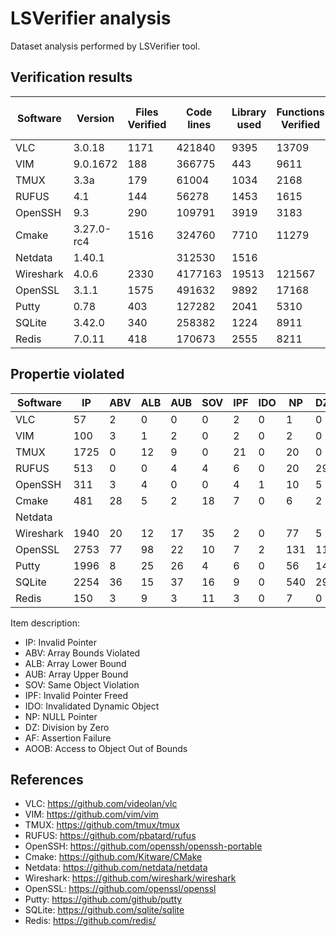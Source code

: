 # LSVerifier analysis

Dataset analysis performed by LSVerifier tool.


## Verification results

| Software  | Version | Files Verified | Code lines | Library used | Functions Verified | Counterexamples | Overall time | Peak Memory Usage |
|-----------|------------|---------|---------|-------|--------|------|-----------|----------|
| VLC       | 3.0.18     | 1171    | 421840  | 9395  | 13709  | 72   | 1033.79s  | 20.09 MB |
| VIM       | 9.0.1672   | 188     | 366775  | 443   | 9611   | 110  | 554.56s   | 39.83MB  | 
| TMUX      | 3.3a       | 179     | 61004   | 1034  | 2168   | 1788 | 52218.45s | 43.12MB  |
| RUFUS     | 4.1        | 144     | 56278   | 1453  | 1615   | 576  | 283.95s   | 6.06MB   |
| OpenSSH   | 9.3        | 290     | 109791  | 3919  | 3183   | 338  | 873.27s   | 42.58MB  |
| Cmake     | 3.27.0-rc4 | 1516    | 324760  | 7710  | 11279  | 552  | 934.21s   | 37.07MB  |
| Netdata   | 1.40.1     |         | 312530  | 1516  |        |      |           |          |
| Wireshark | 4.0.6      | 2330    | 4177163 | 19513 | 121567 | 2141 | 59952.39s | 391.44MB |
| OpenSSL   | 3.1.1      | 1575    | 491632  | 9892  | 17168  | 3140 | 6046.63s  | 53.34MB  |
| Putty     | 0.78       | 403     | 127282  | 2041  | 5310   | 2472 | 66210.32s | 58.54MB  | 
| SQLite    | 3.42.0     | 340     | 258382  | 1224  | 8911   | 3265 | 2493.75s  | 33.22MB  |
| Redis     | 7.0.11     | 418     | 170673  | 2555  | 8211   | 187  | 727.76s   | 46.57MB  |
  

## Propertie violated

| Software  | IP    | ABV   | ALB   | AUB   | SOV   | IPF   | IDO   | NP    | DZ    | AF    | AOOB  |
|-----------|-------|-------|-------|-------|-------|-------|-------|-------|-------|-------|-------|
| VLC       | 57    | 2     | 0     | 0     | 0     | 2     | 0     | 1     | 0     | 10    | 0     |
| VIM       | 100   | 3     | 1     | 2     | 0     | 2     | 0     | 2     | 0     | 0     | 0     |
| TMUX      | 1725  | 0     | 12    | 9     | 0     | 21    | 0     | 20    | 0     | 1     | 0     |
| RUFUS     | 513   | 0     | 0     | 4     | 4     | 6     | 0     | 20    | 29    | 0     | 0     |
| OpenSSH   | 311   | 3     | 4     | 0     | 0     | 4     | 1     | 10    | 5     | 0     | 0     |
| Cmake     | 481   | 28    | 5     | 2     | 18    | 7     | 0     | 6     | 2     | 3     | 0     |
| Netdata   |       |       |       |       |       |       |       |       |       |       | 0     |
| Wireshark | 1940  | 20    | 12    | 17    | 35    | 2     | 0     | 77    | 5     | 27    | 6     |
| OpenSSL   | 2753  | 77    | 98    | 22    | 10    | 7     | 2     | 131   | 11    | 29    | 0     |
| Putty     | 1996  | 8     | 25    | 26    | 4     | 6     | 0     | 56    | 14    | 337   | 0     |
| SQLite    | 2254  | 36    | 15    | 37    | 16    | 9     | 0     | 540   | 29    | 326   | 3     |
| Redis     | 150   | 3     | 9     | 3     | 11    | 3     | 0     | 7     | 0     | 0     | 1     |

Item description:

* IP: Invalid Pointer
* ABV: Array Bounds Violated
* ALB: Array Lower Bound
* AUB: Array Upper Bound
* SOV: Same Object Violation
* IPF: Invalid Pointer Freed
* IDO: Invalidated Dynamic Object
* NP: NULL Pointer
* DZ: Division by Zero
* AF: Assertion Failure
* AOOB: Access to Object Out of Bounds


## References

* VLC: https://github.com/videolan/vlc
* VIM: https://github.com/vim/vim
* TMUX: https://github.com/tmux/tmux
* RUFUS: https://github.com/pbatard/rufus
* OpenSSH: https://github.com/openssh/openssh-portable
* Cmake: https://github.com/Kitware/CMake
* Netdata: https://github.com/netdata/netdata
* Wireshark: https://github.com/wireshark/wireshark
* OpenSSL: https://github.com/openssl/openssl
* Putty: https://github.com/github/putty
* SQLite: https://github.com/sqlite/sqlite
* Redis: https://github.com/redis/

